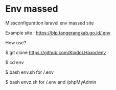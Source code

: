 # Env massed
Missconfiguration laravel env massed site 

Example site :
https://blp.tangerangkab.go.id/.env

How use?

$ git clone https://github.com/KindoLHaxor/env

$ cd env

$ bash env.sh for /.env

$ bash envz.sh for /.env and /phpMyAdmin
